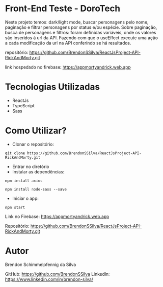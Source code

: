 # Front-End Teste - DoroTech

Neste projeto temos: dark/light mode, buscar personagens pelo nome, paginação e filtrar personagens por status e/ou espécie. 
Sobre paginação, busca de personagens e filtros: foram definidas variáveis, onde os valores são inseridos à url da API. Fazendo com que o useEffect execute uma ação a cada modificação da url na API conferindo se há resultados.

repositório: https://github.com/BrendonSSilva/ReactJsProject-API-RickAndMorty.git

link hospedado no firebase: https://appmortyandrick.web.app

# Tecnologias Utilizadas
- ReactJs
- TypeScript
- Sass

# Como Utilizar?

- Clonar o repositório:
~~~
git clone https://github.com/BrendonSSilva/ReactJsProject-API-RickAndMorty.git
~~~
- Entrar no diretório
- Instalar as dependências:
~~~
npm install axios
~~~
~~~
npm install node-sass --save
~~~
- Iniciar o app: 
~~~
npm start
~~~

Link no Firebase: https://appmortyandrick.web.app

Repositório: https://github.com/BrendonSSilva/ReactJsProject-API-RickAndMorty.git

# Autor
Brendon Schimmelpfennig da Silva

GitHub: https://github.com/BrendonSSilva
LinkedIn: https://www.linkedin.com/in/brendon-silva/
